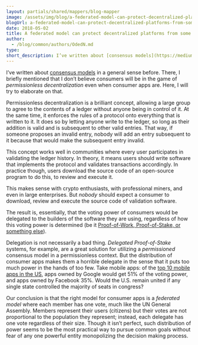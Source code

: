 ```yaml
---
layout: partials/shared/mappers/blog-mapper
image: /assets/img/blog/a-federated-model-can-protect-decentralized-platforms-from-some-players-having-too-much-power/bg.jpeg
blogUrl: a-federated-model-can-protect-decentralized-platforms-from-some-players-having-too-much-power
date: 2018-05-02
title: A federated model can protect decentralized platforms from some players having too much power
author:
  - /blog/common/authors/OdedN.md
type:
short_description: I’ve written about [consensus models](https://medium.com/p/c5fe1c24ef0c) in a general sense before. There, I briefly mentioned that I don’t believe consumers will be in the game of _permissionless decentralization_ even when consumer apps are. Here, I will try to elaborate on that.
---
```


I’ve written about [consensus models](https://medium.com/p/c5fe1c24ef0c) in a general sense before. There, I briefly mentioned that I don’t believe consumers will be in the game of _permissionless decentralization_ even when consumer apps are. Here, I will try to elaborate on that.

Permissionless decentralization is a brilliant concept, allowing a large group to agree to the contents of a ledger without anyone being in control of it. At the same time, it enforces the rules of a protocol onto everything that is written to it. It does so by letting anyone write to the ledger, so long as their addition is valid and is subsequent to other valid entries. That way, if someone proposes an invalid entry, nobody will add an entry subsequent to it because that would make the subsequent entry invalid.

This concept works well in communities where every user participates in validating the ledger history. In theory, it means users should write software that implements the protocol and validates transactions accordingly. In practice though, users download the source code of an open-source program to do this, to review and execute it.

This makes sense with crypto enthusiasts, with professional miners, and even in large enterprises. But _nobody_ should expect a consumer to download, review and execute the source code of validation software.

The result is, essentially, that the voting power of consumers would be delegated to the builders of the software they are using, regardless of how this voting power is determined (be it [Proof-of-Work, Proof-of-Stake, or something else](https://medium.com/orbs-network/its-not-about-pow-pos-the-two-main-families-of-consensus-models-c5fe1c24ef0c)).

Delegation is not necessarily a bad thing. _Delegated Proof-of-Stake_ systems, for example, are a great solution for utilizing a _permissioned_ consensus model in a permissionless context. But the distribution of consumer apps makes them a horrible delegate in the sense that it puts too much power in the hands of too few. Take mobile apps: of the [top 10 mobile apps in the US](http://www.nielsen.com/us/en/insights/news/2016/tops-of-2016-digital.html), apps owned by Google would get 51% of the voting power, and apps owned by Facebook 35%. Would the U.S. remain united if any single state controlled the majority of seats in congress?

Our conclusion is that the right model for consumer apps is a _federated model_ where each member has one vote, much like the UN General Assembly. Members represent their users (citizens) but their votes are not proportional to the population they represent; instead, each delegate has one vote regardless of their size. Though it isn’t perfect, such distribution of power seems to be the most practical way to pursue common goals without fear of any one powerful entity monopolizing the decision making process.
